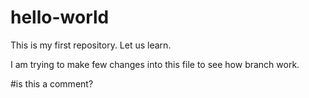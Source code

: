 # hello-world
This is my first repository. Let us learn.

I am trying to make few changes into this file to see how branch work.

#is this a comment?
